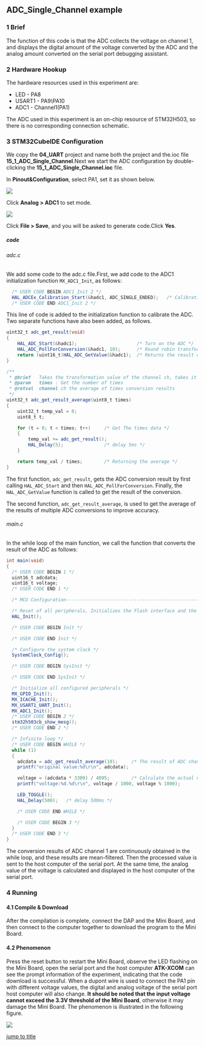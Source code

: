 ## ADC_Single_Channel example<a name="brief"></a>

### 1 Brief
The function of this code is that the ADC collects the voltage on channel 1, and displays the digital amount of the voltage converted by the ADC and the analog amount converted on the serial port debugging assistant.
### 2 Hardware Hookup
The hardware resources used in this experiment are:
+ LED - PA8
+ USART1 - PA9\PA10
+ ADC1 - Channel1(PA1)

The ADC used in this experiment is an on-chip resource of STM32H503, so there is no corresponding connection schematic.

### 3 STM32CubeIDE Configuration


We copy the **04_UART** project and name both the project and the.ioc file **15_1_ADC_Single_Channel**.Next we start the ADC configuration by double-clicking the **15_1_ADC_Single_Channel.ioc** file.

In **Pinout&Configuration**, select PA1, set it as shown below.

![](../../1_docs/3_figures/15_1_ADC_Single_Channel/adc1.png)

Click **Analog > ADC1** to set mode.

![](../../1_docs/3_figures/15_1_ADC_Single_Channel/adc2.png)

Click **File > Save**, and you will be asked to generate code.Click **Yes**.

##### code
###### adc.c
We add some code to the adc.c file.First, we add code to the ADC1 initialization function ``MX_ADC1_Init``, as follows:
```c#
  /* USER CODE BEGIN ADC1_Init 2 */
  HAL_ADCEx_Calibration_Start(&hadc1, ADC_SINGLE_ENDED);   /* Calibration ADC */
  /* USER CODE END ADC1_Init 2 */
```
This line of code is added to the initialization function to calibrate the ADC.
Two separate functions have also been added, as follows.
```c#
uint32_t adc_get_result(void)
{
    HAL_ADC_Start(&hadc1);                      /* Turn on the ADC */
    HAL_ADC_PollForConversion(&hadc1, 10);      /* Round robin transformation */
    return (uint16_t)HAL_ADC_GetValue(&hadc1);  /* Returns the result of the last ADC1 rule group transformation */
}

/**
 * @brief   Takes the transformation value of the channel ch, takes it times, and averages it
 * @param   times : Get the number of times
 * @retval  channel ch the average of times conversion results
 */
uint32_t adc_get_result_average(uint8_t times)
{
    uint32_t temp_val = 0;
    uint8_t t;

    for (t = 0; t < times; t++)     /* Get The times data */
    {
        temp_val += adc_get_result();
        HAL_Delay(5);               /* delay 5ms */
    }

    return temp_val / times;        /* Returning the average */
}
```
The first function, ``adc_get_result``, gets the ADC conversion result by first calling ``HAL_ADC_Start`` and then ``HAL_ADC_PollForConversion``. Finally, the ``HAL_ADC_GetValue`` function is called to get the result of the conversion.

The second function, ``adc_get_result_average``, is used to get the average of the results of multiple ADC conversions to improve accuracy.

###### main.c
In the while loop of the main function, we call the function that converts the result of the ADC as follows:
```c#
int main(void)
{
  /* USER CODE BEGIN 1 */
  uint16_t adcdata;
  uint16_t voltage;
  /* USER CODE END 1 */

  /* MCU Configuration--------------------------------------------------------*/

  /* Reset of all peripherals, Initializes the Flash interface and the Systick. */
  HAL_Init();

  /* USER CODE BEGIN Init */

  /* USER CODE END Init */

  /* Configure the system clock */
  SystemClock_Config();

  /* USER CODE BEGIN SysInit */

  /* USER CODE END SysInit */

  /* Initialize all configured peripherals */
  MX_GPIO_Init();
  MX_ICACHE_Init();
  MX_USART1_UART_Init();
  MX_ADC1_Init();
  /* USER CODE BEGIN 2 */
  stm32h503cb_show_mesg();
  /* USER CODE END 2 */

  /* Infinite loop */
  /* USER CODE BEGIN WHILE */
  while (1)
  {
    adcdata = adc_get_result_average(10);     /* The result of ADC channel 1 conversion and mean filtering is obtained */
    printf("original value:%d\r\n", adcdata);

    voltage = (adcdata * 3300) / 4095;        /* Calculate the actual voltage value (1000 times larger) */
    printf("voltage:%d.%d\r\n", voltage / 1000, voltage % 1000);

    LED_TOGGLE();
    HAL_Delay(500);   /* delay 500ms */

    /* USER CODE END WHILE */

    /* USER CODE BEGIN 3 */
  }
  /* USER CODE END 3 */
}
```
The conversion results of ADC channel 1 are continuously obtained in the while loop, and these results are mean-filtered. Then the processed value is sent to the host computer of the serial port. At the same time, the analog value of the voltage is calculated and displayed in the host computer of the serial port.


### 4 Running
#### 4.1 Compile & Download
After the compilation is complete, connect the DAP and the Mini Board, and then connect to the computer together to download the program to the Mini Board.
#### 4.2 Phenomenon
Press the reset button to restart the Mini Board, observe the LED flashing on the Mini Board, open the serial port and the host computer **ATK-XCOM** can see the prompt information of the experiment, indicating that the code download is successful. When a dupont wire is used to connect the PA1 pin with different voltage values, the digital and analog voltage of the serial port host computer will also change. **It should be noted that the input voltage cannot exceed the 3.3V threshold of the Mini Board**, otherwise it may damage the Mini Board. The phenomenon is illustrated in the following figure.

![](../../1_docs/3_figures/15_1_ADC_Single_Channel/adc3.png)

[jump to title](#brief)